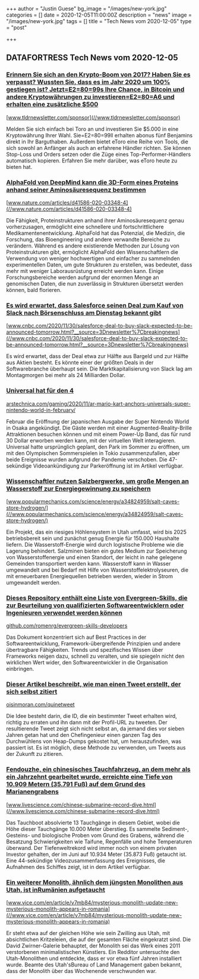 +++
author = "Justin Guese"
bg_image = "/images/new-york.jpg"
categories = []
date = 2020-12-05T11:00:00Z
description = "news"
image = "/images/new-york.jpg"
tags = []
title = "Tech News vom 2020-12-05"
type = "post"

+++

        
## DATAFORTRESS Tech News vom 2020-12-05



### [Erinnern Sie sich an den Krypto-Boom von 2017? Haben Sie es verpasst? Wussten Sie, dass es im Jahr 2020 um 100% gestiegen ist? Jetzt=E2=80=99s Ihre Chance, in Bitcoin und andere Kryptowährungen zu investieren=E2=80=A6 und erhalten eine zusätzliche $500](//www.tldrnewsletter.com/sponsor)


[www.tldrnewsletter.com/sponsor](//www.tldrnewsletter.com/sponsor)


Melden Sie sich einfach bei Toro an und investieren Sie $5.000 in eine Kryptowährung Ihrer Wahl. Sie=E2=80=99ll erhalten abonus fünf Benjamins direkt in Ihr Barguthaben. Außerdem bietet eToro eine Reihe von Tools, die sich sowohl an Anfänger als auch an erfahrene Händler richten. Sie können Stop-Loss und Orders setzen oder die Züge eines Top-Performer-Händlers automatisch kopieren. Erfahren Sie mehr darüber, was eToro heute zu bieten hat.


### [AlphaFold von DeepMind kann die 3D-Form eines Proteins anhand seiner Aminosäuresequenz bestimmen](//www.nature.com/articles/d41586-020-03348-4)


[www.nature.com/articles/d41586-020-03348-4](//www.nature.com/articles/d41586-020-03348-4)


Die Fähigkeit, Proteinstrukturen anhand ihrer Aminosäuresequenz genau vorherzusagen, ermöglicht eine schnellere und fortschrittlichere Medikamentenentwicklung. AlphaFold hat das Potenzial, die Medizin, die Forschung, das Bioengineering und andere verwandte Bereiche zu verändern. Während es andere existierende Methoden zur Lösung von Proteinstrukturen gibt, ermöglicht AlphaFold den Wissenschaftlern die Verwendung von weniger hochwertigen und einfacher zu sammelnden experimentellen Daten, um gute Strukturen zu erstellen, was bedeutet, dass mehr mit weniger Laborausrüstung erreicht werden kann. Einige Forschungsbereiche werden aufgrund der enormen Menge an genomischen Daten, die nun zuverlässig in Strukturen übersetzt werden können, bald florieren.


### [Es wird erwartet, dass Salesforce seinen Deal zum Kauf von Slack nach Börsenschluss am Dienstag bekannt gibt](//www.cnbc.com/2020/11/30/salesforce-deal-to-buy-slack-expected-to-be-announced-tomorrow.html?__source=3Dnewsletter%7Cbreakingnews)


[www.cnbc.com/2020/11/30/salesforce-deal-to-buy-slack-expected-to-be-announced-tomorrow.html?__source=3Dnewsletter%7Cbreakingnews](//www.cnbc.com/2020/11/30/salesforce-deal-to-buy-slack-expected-to-be-announced-tomorrow.html?__source=3Dnewsletter%7Cbreakingnews)


Es wird erwartet, dass der Deal etwa zur Hälfte aus Bargeld und zur Hälfte aus Aktien besteht. Es könnte einer der größten Deals in der Softwarebranche überhaupt sein. Die Marktkapitalisierung von Slack lag am Montagmorgen bei mehr als 24 Milliarden Dollar.


### [Universal hat für den 4](//arstechnica.com/gaming/2020/11/ar-mario-kart-anchors-universals-super-nintendo-world-in-february/)


[arstechnica.com/gaming/2020/11/ar-mario-kart-anchors-universals-super-nintendo-world-in-february/](//arstechnica.com/gaming/2020/11/ar-mario-kart-anchors-universals-super-nintendo-world-in-february/)


Februar die Eröffnung der japanischen Ausgabe der Super Nintendo World in Osaka angekündigt. Die Gäste werden mit einer Augmented-Reality-Brille Attraktionen besuchen können und mit einem Power-Up Band, das für rund 30 Dollar erworben werden kann, mit der virtuellen Welt interagieren. Universal hatte ursprünglich geplant, den Park im Sommer zu eröffnen, um mit den Olympischen Sommerspielen in Tokio zusammenzufallen, aber beide Ereignisse wurden aufgrund der Pandemie verschoben. Die 47-sekündige Videoankündigung zur Parkeröffnung ist im Artikel verfügbar.


### [Wissenschaftler nutzen Salzbergwerke, um große Mengen an Wasserstoff zur Energiegewinnung zu speichern](//www.popularmechanics.com/science/energy/a34824959/salt-caves-store-hydrogen/)


[www.popularmechanics.com/science/energy/a34824959/salt-caves-store-hydrogen/](//www.popularmechanics.com/science/energy/a34824959/salt-caves-store-hydrogen/)


Ein Projekt, das ein riesiges Höhlensystem in Utah umfasst, wird bis 2025 betriebsbereit sein und zunächst genug Energie für 150.000 Haushalte liefern. Die Wasserstoff-Energie wird durch logistische Probleme wie die Lagerung behindert. Salzminen bieten ein gutes Medium zur Speicherung von Wasserstoffenergie und einen Standort, der leicht in nahe gelegene Gemeinden transportiert werden kann. Wasserstoff kann in Wasser umgewandelt und bei Bedarf mit Hilfe von Wasserstoffelektrolyseuren, die mit erneuerbaren Energiequellen betrieben werden, wieder in Strom umgewandelt werden.


### [Dieses Repository enthält eine Liste von Evergreen-Skills, die zur Beurteilung von qualifizierten Softwareentwicklern oder Ingenieuren verwendet werden können](//github.com/romenrg/evergreen-skills-developers)


[github.com/romenrg/evergreen-skills-developers](//github.com/romenrg/evergreen-skills-developers)


Das Dokument konzentriert sich auf Best Practices in der Softwareentwicklung, Framework-übergreifende Prinzipien und andere übertragbare Fähigkeiten. Trends und spezifisches Wissen über Frameworks neigen dazu, schnell zu veralten, und sie spiegeln nicht den wirklichen Wert wider, den Softwareentwickler in die Organisation einbringen.


### [Dieser Artikel beschreibt, wie man einen Tweet erstellt, der sich selbst zitiert](//oisinmoran.com/quinetweet)


[oisinmoran.com/quinetweet](//oisinmoran.com/quinetweet)


Die Idee besteht darin, die ID, die ein bestimmter Tweet erhalten wird, richtig zu erraten und ihn dann mit der Profil-URL zu tweeten. Der resultierende Tweet zeigt sich nicht selbst an, da jemand dies vor sieben Jahren getan hat und den Chefingenieur einen ganzen Tag des Durchwühlens von Heap-Dumps gekostet hat, um herauszufinden, was passiert ist. Es ist möglich, diese Methode zu verwenden, um Tweets aus der Zukunft zu zitieren.


### [Fendouzhe, ein chinesisches Tauchfahrzeug, an dem mehr als ein Jahrzehnt gearbeitet wurde, erreichte eine Tiefe von 10.909 Metern (35.791 Fuß) auf dem Grund des Marianengrabens](//www.livescience.com/chinese-submarine-record-dive.html)


[www.livescience.com/chinese-submarine-record-dive.html](//www.livescience.com/chinese-submarine-record-dive.html)


Das Tauchboot absolvierte 13 Tauchgänge in diesem Gebiet, wobei die Höhe dieser Tauchgänge 10.000 Meter überstieg. Es sammelte Sediment-, Gesteins- und biologische Proben vom Grund des Grabens, während die Besatzung Schwierigkeiten wie Taifune, Regenfälle und hohe Temperaturen überwand. Der Tiefenweltrekord wird immer noch von einem privaten Investor gehalten, der im Juni auf 10.934 Meter (35.873 Fuß) getaucht ist. Eine 44-sekündige Videozusammenfassung des Ereignisses, die Aufnahmen des Schiffes zeigt, ist in dem Artikel verfügbar.


### [Ein weiterer Monolith, ähnlich dem jüngsten Monolithen aus Utah, ist inRumänien aufgetaucht](//www.vice.com/en/article/v7mb84/mysterious-monolith-update-new-mysterious-monolith-appears-in-romania)


[www.vice.com/en/article/v7mb84/mysterious-monolith-update-new-mysterious-monolith-appears-in-romania](//www.vice.com/en/article/v7mb84/mysterious-monolith-update-new-mysterious-monolith-appears-in-romania)


Er steht etwa auf der gleichen Höhe wie sein Zwilling aus Utah, mit absichtlichen Kritzeleien, die auf der gesamten Fläche eingekratzt sind. Die David Zwirner-Galerie behauptet, der Monolith sei das Werk eines 2011 verstorbenen minimalistischen Künstlers. Ein Redditor untersuchte den Utah-Monolithen und entdeckte, dass er vor etwa fünf Jahren installiert wurde. Beamte des Utah'sBureau of Land Management gaben bekannt, dass der Monolith über das Wochenende verschwunden war.